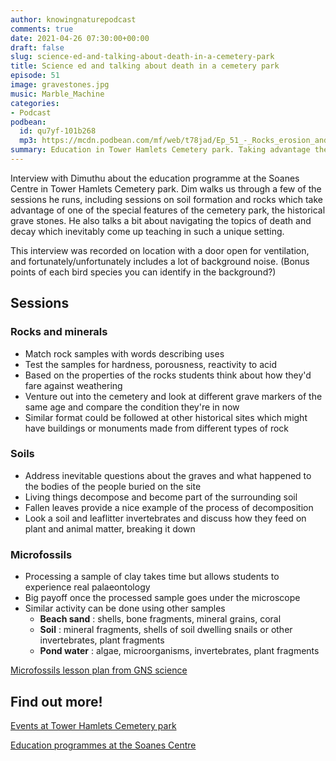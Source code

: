 ```yaml
---
author: knowingnaturepodcast
comments: true
date: 2021-04-26 07:30:00+00:00
draft: false
slug: science-ed-and-talking-about-death-in-a-cemetery-park
title: Science ed and talking about death in a cemetery park
episode: 51
image: gravestones.jpg
music: Marble_Machine
categories:
- Podcast
podbean:
  id: qu7yf-101b268
  mp3: https://mcdn.podbean.com/mf/web/t78jad/Ep_51_-_Rocks_erosion_and_decomposition_in_a_cemetery_park7cu3g.mp3
summary: Education in Tower Hamlets Cemetery park. Taking advantage the historical grave stones and navigating the topics of death and decay which inevitably come up teaching in such a unique setting.
---
```


Interview with Dimuthu about the education programme at the Soanes Centre in
Tower Hamlets Cemetery park. Dim walks us through a few of the sessions he
runs, including sessions on soil formation and rocks which take advantage of
one of the special features of the cemetery park, the historical grave stones.
He also talks a bit about navigating the topics of death and decay which
inevitably come up teaching in such a unique setting.

This interview was recorded on location with a door open for ventilation, and
fortunately/unfortunately includes a lot of background noise. (Bonus points of
each bird species you can identify in the background?)

## Sessions

### Rocks and minerals

  * Match rock samples with words describing uses
  * Test the samples for hardness, porousness, reactivity to acid
  * Based on the properties of the rocks students think about how they'd fare against weathering
  * Venture out into the cemetery and look at different grave markers of the same age and compare the condition they're in now
  * Similar format could be followed at other historical sites which might have buildings or monuments made from different types of rock

### Soils

  * Address inevitable questions about the graves and what happened to the bodies of the people buried on the site
  * Living things decompose and become part of the surrounding soil
  * Fallen leaves provide a nice example of the process of decomposition
  * Look a soil and leaflitter invertebrates and discuss how they feed on plant and animal matter, breaking it down 

### Microfossils

  * Processing a sample of clay takes time but allows students to experience real palaeontology
  * Big payoff once the processed sample goes under the microscope
  * Similar activity can be done using other samples
    *  **Beach sand** : shells, bone fragments, mineral grains, coral
    *  **Soil** : mineral fragments, shells of soil dwelling snails or other invertebrates, plant fragments
    *  **Pond water** : algae, microorganisms, invertebrates, plant fragments

[Microfossils lesson plan from GNS science](https://www.gns.cri.nz/Home/Learning/Science-Topics/Fossils/Lesson-Plans/3-Microfossils)

## Find out more!

[Events at Tower Hamlets Cemetery park ](https://fothcp.org/events/)

[Education programmes at the Soanes Centre](https://www.soanescentre.org/)

